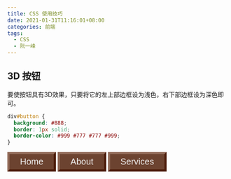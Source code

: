 ```yaml
---
title: CSS 使用技巧
date: 2021-01-31T11:16:01+08:00
categories: 前端
tags:
  - CSS
  - 阮一峰
---
```


## 3D 按钮

要使按钮具有3D效果，只要将它的左上部边框设为浅色，右下部边框设为深色即可。

```css
div#button {
  background: #888;
  border: 1px solid;
  border-color: #999 #777 #777 #999;
}
```

<section class="re-part">
  <button class="css-button-demo">Home</button>
  <button class="css-button-demo">About</button>
  <button class="css-button-demo">Services</button>
</section>

<style scoped>
.css-button-demo {
  color: #eeeeee;
  font-size: 20px;
  padding: 6px 24px;
  border-radius: 0;
  background: #6c4330;
  border: 5px solid;
  border-color: #906957 #4c1c0a #4c1c0a #906957;
}
.css-button-demo:hover,
.css-button-demo:active {
  color: #eeeeee;
  border-color: #906957 #4c1c0a #4c1c0a #906957;
}
.css-button-demo:focus {
  color: #eeeeee;
}
.css-button-demo:active,
.css-button-demo:focus {
  background-color: #ac8a7b;
  border-color: #966f5d #cfaf9a #cfaf9a #966f5d;
}
</style>